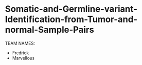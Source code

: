 # Somatic-and-Germline-variant-Identification-from-Tumor-and-normal-Sample-Pairs

TEAM NAMES:
- Fredrick
- Marvellous
